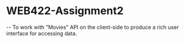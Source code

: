 # WEB422-Assignment2
-- To work with "Movies" API on the client-side to produce a rich user interface for accessing data.

